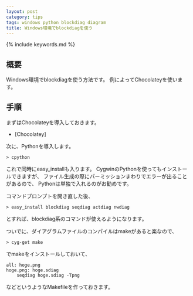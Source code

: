 ```yaml
---
layout: post
category: tips
tags: windows python blockdiag diagram
title: Windows環境でblockdiagを使う
---
```

{% include keywords.md %}

## 概要

Windows環境でblockdiagを使う方法です。
例によってChocolateyを使います。

## 手順

まずはChocolateyを導入しておきます。

* [Chocolatey]

次に、Pythonを導入します。

    > cpython

これで同時にeasy_installも入ります。
CygwinのPythonを使ってもインストールできますが、
ファイル生成の際にパーミッションまわりでエラーが出ることがあるので、
Pythonは単独で入れるのがお勧めです。

コマンドプロンプトを開き直した後、

    > easy_install blockdiag seqdiag actdiag nwdiag

とすれば、blockdiag系のコマンドが使えるようになります。

ついでに、ダイアグラムファイルのコンパイルはmakeがあると楽なので、

    > cyg-get make

でmakeをインストールしておいて、

    all: hoge.png
    hoge.png: hoge.sdiag
        seqdiag hoge.sdiag -Tpng

などというようなMakefileを作っておきます。
